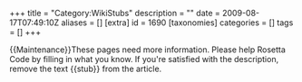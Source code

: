 +++
title = "Category:WikiStubs"
description = ""
date = 2009-08-17T07:49:10Z
aliases = []
[extra]
id = 1690
[taxonomies]
categories = []
tags = []
+++

{{Maintenance}}These pages need more information.  Please help Rosetta Code by filling in what you know.  If you're satisfied with the description, remove the text <nowiki>{{stub}}</nowiki> from the article.
